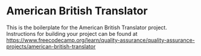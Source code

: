# American British Translator

This is the boilerplate for the American British Translator project. Instructions for building your project can be found at https://www.freecodecamp.org/learn/quality-assurance/quality-assurance-projects/american-british-translator




















